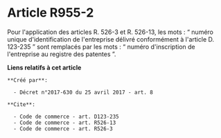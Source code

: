 # Article R955-2

Pour l'application des articles R. 526-3 et R. 526-13, les mots : “ numéro unique d'identification de l'entreprise délivré
conformément à l'article D. 123-235 ” sont remplacés par les mots : “ numéro d'inscription de l'entreprise au registre des
patentes ”.

**Liens relatifs à cet article**

	**Créé par**:

	  - Décret n°2017-630 du 25 avril 2017 - art. 8

	**Cite**:

	  - Code de commerce - art. D123-235
	  - Code de commerce - art. R526-13
	  - Code de commerce - art. R526-3

